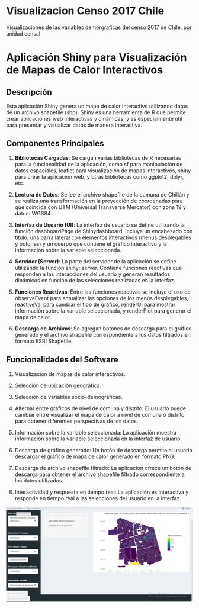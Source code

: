 # Visualizacion Censo 2017 Chile
 Visualizaciones de las variables demorgraficas del censo 2017 de Chile, por unidad censal
# Aplicación Shiny para Visualización de Mapas de Calor Interactivos

## Descripción

Esta aplicación Shiny genera un mapa de calor interactivo utilizando datos de un archivo shapefile (shp). Shiny es una herramienta de R que permite crear aplicaciones web interactivas y dinámicas, y es especialmente útil para presentar y visualizar datos de manera interactiva.

## Componentes Principales

1. **Bibliotecas Cargadas**: Se cargan varias bibliotecas de R necesarias para la funcionalidad de la aplicación, como sf para manipulación de datos espaciales, leaflet para visualización de mapas interactivos, shiny para crear la aplicación web, y otras bibliotecas como ggplot2, dplyr, etc.

2. **Lectura de Datos**: Se lee el archivo shapefile de la comuna de Chillán y se realiza una transformación en la proyección de coordenadas para que coincida con UTM (Universal Transverse Mercator) con zona 19 y datum WGS84.

3. **Interfaz de Usuario (UI)**: La interfaz de usuario se define utilizando la función dashboardPage de Shinydashboard. Incluye un encabezado con título, una barra lateral con elementos interactivos (menús desplegables y botones) y un cuerpo que contiene el gráfico interactivo y la información sobre la variable seleccionada.

4. **Servidor (Server)**: La parte del servidor de la aplicación se define utilizando la función shiny::server. Contiene funciones reactivas que responden a las interacciones del usuario y generan resultados dinámicos en función de las selecciones realizadas en la interfaz.

5. **Funciones Reactivas**: Entre las funciones reactivas se incluye el uso de observeEvent para actualizar las opciones de los menús desplegables, reactiveVal para cambiar el tipo de gráfico, renderUI para mostrar información sobre la variable seleccionada, y renderPlot para generar el mapa de calor.

6. **Descarga de Archivos**: Se agregan botones de descarga para el gráfico generado y el archivo shapefile correspondiente a los datos filtrados en formato ESRI Shapefile.

## Funcionalidades del Software

1. Visualización de mapas de calor interactivos.

2. Selección de ubicación geográfica.

3. Selección de variables socio-demográficas.

4. Alternar entre gráficos de nivel de comuna y distrito: El usuario puede cambiar entre visualizar el mapa de calor a nivel de comuna o distrito para obtener diferentes perspectivas de los datos.

5. Información sobre la variable seleccionada: La aplicación muestra información sobre la variable seleccionada en la interfaz de usuario.

6. Descarga de gráfico generado: Un botón de descarga permite al usuario descargar el gráfico de mapa de calor generado en formato PNG.

7. Descarga de archivo shapefile filtrado: La aplicación ofrece un botón de descarga para obtener el archivo shapefile filtrado correspondiente a los datos utilizados.

8. Interactividad y respuesta en tiempo real: La aplicación es interactiva y responde en tiempo real a las selecciones del usuario en la interfaz.

![Interfaz de Usuario](https://raw.githubusercontent.com/Pgadatos/Visualizacion-Censo-2017-Chile/main/app.png)


